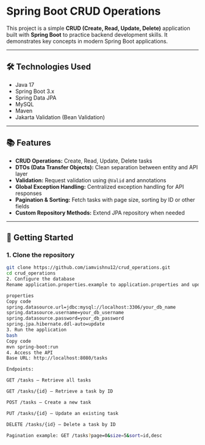 # Spring Boot CRUD Operations

This project is a simple **CRUD (Create, Read, Update, Delete)** application built with **Spring Boot** to practice backend development skills. It demonstrates key concepts in modern Spring Boot applications.

---

## 🛠 Technologies Used

- Java 17  
- Spring Boot 3.x  
- Spring Data JPA  
- MySQL  
- Maven  
- Jakarta Validation (Bean Validation)  

---

## 📚 Features

- **CRUD Operations:** Create, Read, Update, Delete tasks  
- **DTOs (Data Transfer Objects):** Clean separation between entity and API layer  
- **Validation:** Request validation using `@Valid` and annotations  
- **Global Exception Handling:** Centralized exception handling for API responses  
- **Pagination & Sorting:** Fetch tasks with page size, sorting by ID or other fields  
- **Custom Repository Methods:** Extend JPA repository when needed  

---

## 🚀 Getting Started

### 1. Clone the repository
```bash
git clone https://github.com/iamvishnu12/crud_operations.git
cd crud_operations
2. Configure the database
Rename application.properties.example to application.properties and update:

properties
Copy code
spring.datasource.url=jdbc:mysql://localhost:3306/your_db_name
spring.datasource.username=your_db_username
spring.datasource.password=your_db_password
spring.jpa.hibernate.ddl-auto=update
3. Run the application
bash
Copy code
mvn spring-boot:run
4. Access the API
Base URL: http://localhost:8080/tasks

Endpoints:

GET /tasks – Retrieve all tasks

GET /tasks/{id} – Retrieve a task by ID

POST /tasks – Create a new task

PUT /tasks/{id} – Update an existing task

DELETE /tasks/{id} – Delete a task by ID

Pagination example: GET /tasks?page=0&size=5&sort=id,desc
